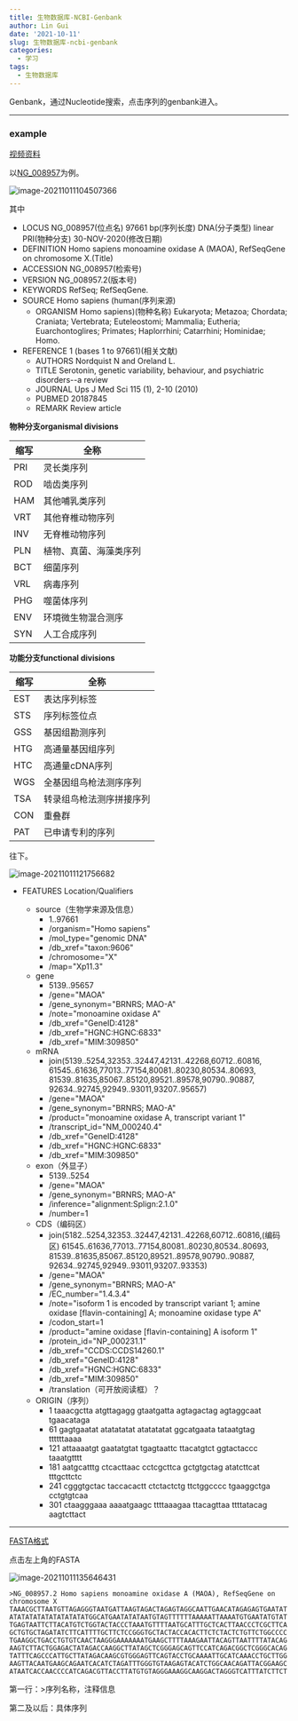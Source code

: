 ```yaml
---
title: 生物数据库-NCBI-Genbank
author: Lin Gui
date: '2021-10-11'
slug: 生物数据库-ncbi-genbank
categories:
  - 学习
tags:
  - 生物数据库
---
```


Genbank，通过Nucleotide搜索，点击序列的genbank进入。

------

### example

[视频资料](https://www.bilibili.com/video/BV1gR4y1p7Fk?from=search&seid=15401893481535071285&spm_id_from=333.337.0.0)

以[NG_008957](https://www.ncbi.nlm.nih.gov/nuccore/NG_008957)为例。

![image-20211011104507366](index.assets/image-20211011104507366.png)

其中

-   LOCUS   NG_008957(位点名)   97661 bp(序列长度)  DNA(分子类型)    linear   PRI(物种分支) 30-NOV-2020(修改日期)
-   DEFINITION  Homo sapiens monoamine oxidase A (MAOA), RefSeqGene on chromosome X.(Title)
-   ACCESSION   NG_008957(检索号)
-   VERSION     NG_008957.2(版本号)
-   KEYWORDS    RefSeq; RefSeqGene.
-   SOURCE      Homo sapiens (human(序列来源)
    -   ORGANISM  Homo sapiens)(物种名称)
                    Eukaryota; Metazoa; Chordata; Craniata; Vertebrata; Euteleostomi;
                    Mammalia; Eutheria; Euarchontoglires; Primates; Haplorrhini;
                    Catarrhini; Hominidae; Homo.
-   REFERENCE   1  (bases 1 to 97661)(相关文献)
    -   AUTHORS   Nordquist N and Oreland L.
    -   TITLE     Serotonin, genetic variability, behaviour, and psychiatric disorders--a review
    -   JOURNAL   Ups J Med Sci 115 (1), 2-10 (2010)
    -   PUBMED   20187845
    -   REMARK    Review article

**物种分支organismal divisions**

| 缩写 | 全称                   |
| ---- | ---------------------- |
| PRI  | 灵长类序列             |
| ROD  | 啮齿类序列             |
| HAM  | 其他哺乳类序列         |
| VRT  | 其他脊椎动物序列       |
| INV  | 无脊椎动物序列         |
| PLN  | 植物、真菌、海藻类序列 |
| BCT  | 细菌序列               |
| VRL  | 病毒序列               |
| PHG  | 噬菌体序列             |
| ENV  | 环境微生物混合测序     |
| SYN  | 人工合成序列           |

**功能分支functional divisions**

| 缩写 | 全称                     |
| ---- | ------------------------ |
| EST  | 表达序列标签             |
| STS  | 序列标签位点             |
| GSS  | 基因组勘测序列           |
| HTG  | 高通量基因组序列         |
| HTC  | 高通量cDNA序列           |
| WGS  | 全基因组鸟枪法测序序列   |
| TSA  | 转录组鸟枪法测序拼接序列 |
| CON  | 重叠群                   |
| PAT  | 已申请专利的序列         |

往下。

![image-20211011121756682](index.assets/image-20211011121756682.png)

-   FEATURES             Location/Qualifiers

    -   source（生物学来源及信息）
        -   1..97661
        -   /organism="Homo sapiens"
        -   /mol_type="genomic DNA"
        -   /db_xref="taxon:9606"
        -   /chromosome="X"
        -   /map="Xp11.3"
    -   gene
        -   5139..95657
        -   /gene="MAOA"
        -   /gene_synonym="BRNRS; MAO-A"
        -   /note="monoamine oxidase A"
        -   /db_xref="GeneID:4128"
        -   /db_xref="HGNC:HGNC:6833"
        -   /db_xref="MIM:309850"
    -   mRNA
        -   join(5139..5254,32353..32447,42131..42268,60712..60816,
            61545..61636,77013..77154,80081..80230,80534..80693,
            81539..81635,85067..85120,89521..89578,90790..90887,
            92634..92745,92949..93011,93207..95657)
        -   /gene="MAOA"
        -   /gene_synonym="BRNRS; MAO-A"
        -   /product="monoamine oxidase A, transcript variant 1"
        -   /transcript_id="NM_000240.4"
        -   /db_xref="GeneID:4128"
        -   /db_xref="HGNC:HGNC:6833"
        -   /db_xref="MIM:309850"
    -   exon（外显子）
        -   5139..5254
        -   /gene="MAOA"
        -   /gene_synonym="BRNRS; MAO-A"
        -   /inference="alignment:Splign:2.1.0"
        -   /number=1
    -   CDS（编码区）
        -   join(5182..5254,32353..32447,42131..42268,60712..60816,(编码区)
            61545..61636,77013..77154,80081..80230,80534..80693,
            81539..81635,85067..85120,89521..89578,90790..90887,
            92634..92745,92949..93011,93207..93353)
        -   /gene="MAOA"
        -   /gene_synonym="BRNRS; MAO-A"
        -   /EC_number="1.4.3.4"
        -   /note="isoform 1 is encoded by transcript variant 1; amine
            oxidase [flavin-containing] A; monoamine oxidase type A"
        -   /codon_start=1
        -   /product="amine oxidase [flavin-containing] A isoform 1"
        -   /protein_id="NP_000231.1"
        -   /db_xref="CCDS:CCDS14260.1"
        -   /db_xref="GeneID:4128"
        -   /db_xref="HGNC:HGNC:6833"
        -   /db_xref="MIM:309850"
        -   /translation（可开放阅读框）？
    -   ORIGIN（序列）
        -   1 taaacgctta atgttagagg gtaatgatta agtagactag agtaggcaat tgaacataga
        -   61 gagtgaatat atatatatat atatatatat ggcatgaata tataatgtag ttttttaaaa
        -   121 attaaaatgt gaatatgtat tgagtaattc ttacatgtct ggtactaccc taaatgtttt
        -   181 aatgcatttg ctcacttaac cctcgcttca gctgtgctag atatcttcat tttgcttctc
        -   241 cgggtgctac taccacactt ctctactctg ttctggcccc tgaaggctga cctgtgtcaa
        -   301 ctaagggaaa aaaatgaagc ttttaaagaa ttacagttaa ttttatacag aagtcttact
                  

------

[FASTA格式](https://www.ncbi.nlm.nih.gov/nuccore/NG_008957.2?report=fasta)

点击左上角的FASTA

![image-20211011135646431](index.assets/image-20211011135646431.png)

```
>NG_008957.2 Homo sapiens monoamine oxidase A (MAOA), RefSeqGene on chromosome X
TAAACGCTTAATGTTAGAGGGTAATGATTAAGTAGACTAGAGTAGGCAATTGAACATAGAGAGTGAATAT
ATATATATATATATATATATGGCATGAATATATAATGTAGTTTTTTAAAAATTAAAATGTGAATATGTAT
TGAGTAATTCTTACATGTCTGGTACTACCCTAAATGTTTTAATGCATTTGCTCACTTAACCCTCGCTTCA
GCTGTGCTAGATATCTTCATTTTGCTTCTCCGGGTGCTACTACCACACTTCTCTACTCTGTTCTGGCCCC
TGAAGGCTGACCTGTGTCAACTAAGGGAAAAAAATGAAGCTTTTAAAGAATTACAGTTAATTTTATACAG
AAGTCTTACTGGAGACTATAGACCAAGGCTTATAGCTCGGGAGCAGTTCCATCAGACGGCTCGGGCACAG
TATTTCAGCCCATTGCTTATAGACAAGCGTGGGAGTTCAGTACCTGCAAAATTGCATCAAACCTGCTTGG
AAGTTACAATGAAGCAGAATCACATCTAGATTTGGGTGTAAGAGTACATCTGGCAACAGATTACGGAAGC
ATAATCACCAACCCCATCAGACGTTACCTTATGTGTAGGGAAAGGCAAGGACTAGGGTCATTTATCTTCT
```

第一行：>序列名称，注释信息

第二及以后：具体序列

